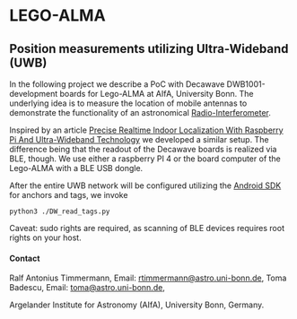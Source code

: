 # LEGO-ALMA

## Position measurements utilizing Ultra-Wideband (UWB)

In the following project we describe a PoC with Decawave DWB1001-development boards for 
Lego-ALMA at AIfA, University Bonn. The underlying idea is to measure the location of mobile antennas
to demonstrate the functionality of an astronomical [Radio-Interferometer](
https://astro.uni-bonn.de/en/research/mm-submm-astronomy/projects-1/alma/lego-alma).

Inspired by an article [Precise Realtime Indoor Localization With Raspberry Pi And Ultra-Wideband Technology](
https://medium.com/@newforestberlin/precise-realtime-indoor-localization-with-raspberry-pi-and-ultra-wideband-technology-decawave-191e4e2daa8c)
we developed a similar setup. The difference being that the readout of the Decawave boards 
is realized via BLE, though. We use either a raspberry PI 4 or the board computer of the Lego-ALMA with 
a BLE USB dongle.

After the entire UWB network will be configured utilizing the [Android SDK](
https://github.com/AIfA-Radio/lego-alma/blob/main/app/DRTLS_Manager_R2.apk) for anchors and tags, 
we invoke

    python3 ./DW_read_tags.py

Caveat: sudo rights are required, as scanning of BLE devices requires root rights on your host.

#### Contact

Ralf Antonius Timmermann, Email: rtimmermann@astro.uni-bonn.de,
Toma Badescu, Email: toma@astro.uni-bonn.de,

Argelander Institute for Astronomy (AIfA), University Bonn, Germany.